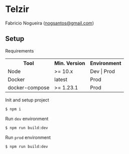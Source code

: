 # Telzir

Fabricio Nogueira (nogsantos@gmail.com)

## Setup

Requirements

<table>
    <tbody>
        <tr>
            <th>Tool</th>
            <th>Min. Version</th>
            <th>Environment</th>
        </tr>
        <tr>
            <td>Node</td>
            <td>>= 10.x</td>
            <td>Dev | Prod</td>
        </tr>
        <tr>
            <td>Docker</td>
            <td>latest</td>
            <td>Prod</td>
        </tr>
        <tr>
            <td>docker-compose</td>
            <td>>= 1.23.1</td>
            <td>Prod</td>
        </tr>
    </tbody>
</table>

Init and setup project

```bash
$ npm i
```

Run `dev` environment

```bash
$ npm run build:dev
```

Run `prod` environment

```bash
$ npm run build:dev
```
